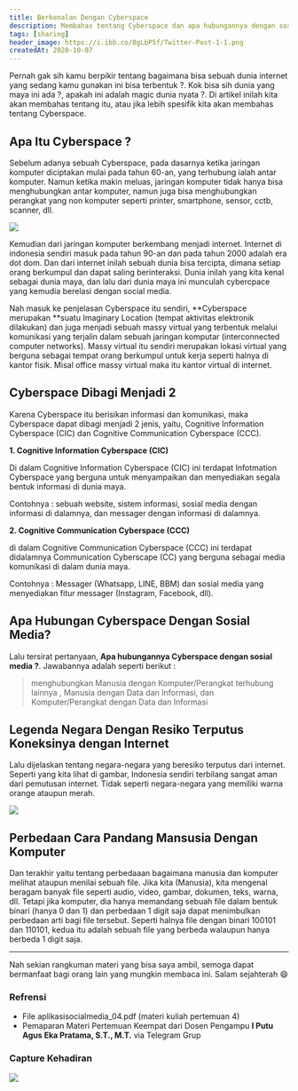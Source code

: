 ```yaml
---
title: Berkenalan Dengan Cyberspace
description: Membahas tentang Cyberspace dan apa hubungannya dengan sosial media
tags: [sharing]
header_image: https://i.ibb.co/8gLbP5f/Twitter-Post-1-1.png
createdAt: 2020-10-07
---
```


<block-square>
    <template #text>
    Nama            : Alvin Maulana Rhusuli <br>
    NIM             : 2005551014 <br>
    Prodi           : Teknologi Informasi <br>
    Fakultas/Universitas  : Teknik/Universitas Udayana <br>
    Mata Kuliah     : Aplikasi Social Media (A) <br>
    Dosen           : I Putu Agus Eka Pratama, S.T.,M.T. <br>
    </template>
</block-square>

Pernah gak sih kamu berpikir tentang bagaimana bisa sebuah dunia internet yang sedang kamu gunakan ini bisa terbentuk ?. Kok bisa sih dunia yang maya ini ada ?, apakah ini adalah magic dunia nyata ?. Di artikel inilah kita akan membahas tentang itu, atau jika lebih spesifik kita akan membahas tentang Cyberspace.

## Apa Itu Cyberspace ?

Sebelum adanya sebuah Cyberspace, pada dasarnya ketika jaringan komputer diciptakan mulai pada tahun 60-an, yang terhubung ialah antar komputer. Namun ketika makin meluas, jaringan komputer tidak hanya bisa menghubungkan antar komputer, namun juga bisa menghubungkan perangkat yang non komputer seperti printer, smartphone, sensor, cctb, scanner, dll.

![](https://i.ibb.co/6mzFH3z/image.png)

Kemudian dari jaringan komputer berkembang menjadi internet. Internet di indonesia sendiri masuk pada tahun 90-an dan pada tahun 2000 adalah era dot dom. Dan dari internet inilah sebuah dunia bisa tercipta, dimana setiap orang berkumpul dan dapat saling berinteraksi. Dunia inilah yang kita kenal sebagai dunia maya, dan lalu dari dunia maya ini munculah cybercpace yang kemudia berelasi dengan social media.

Nah masuk ke penjelasan Cyberspace itu sendiri, **Cyberspace merupakan **suatu Imaginary Location (tempat aktivitas elektronik dilakukan) dan juga menjadi sebuah massy virtual yang terbentuk melalui komunikasi yang terjalin dalam sebuah jaringan komputar (interconnected computer networks). Massy virtual itu sendiri merupakan lokasi virtual yang berguna sebagai tempat orang berkumpul untuk kerja seperti halnya di kantor fisik. Misal office massy virtual maka itu kantor virtual di internet.

## Cyberspace Dibagi Menjadi 2

Karena Cyberspace itu berisikan informasi dan komunikasi, maka Cyberspace dapat dibagi menjadi 2 jenis, yaitu, Cognitive Information Cyberspace (CIC) dan Cognitive Communication Cyberspace (CCC).

**1. Cognitive Information Cyberspace (CIC)**

Di dalam Cognitive Information Cyberspace (CIC) ini terdapat Infotmation Cyberspace yang berguna untuk menyampaikan dan menyediakan segala bentuk informasi di dunia maya.

Contohnya : sebuah website, sistem informasi, sosial media dengan informasi di dalamnya, dan messager dengan informasi di dalamnya.

**2. Cognitive Communication Cyberspace (CCC)**

di dalam Cognitive Communication Cyberspace (CCC) ini terdapat didalamnya Communication Cyberscape (CC) yang berguna sebagai media komunikasi di dalam dunia maya.

Contohnya : Messager (Whatsapp, LINE, BBM) dan sosial media yang menyediakan fitur messager (Instagram, Facebook, dll).

<block-square>
    <template #text>
    <strong>#FYI (For Your Information)</strong> <br>
    Pada saat ini 1 buah sosial bisa masuk ke dalam kedua kategoti di atas, tergantung dengan fitur yang sudah disediakan di dalamnya untuk para pengguna.
    </template>
</block-square>


## Apa Hubungan Cyberspace Dengan Sosial Media?

Lalu tersirat pertanyaan, **Apa hubungannya Cyberspace dengan sosial media ?**. Jawabannya adalah seperti berikut : <br>
> menghubungkan Manusia dengan Komputer/Perangkat terhubung lainnya , Manusia dengan Data dan Informasi, dan Komputer/Perangkat dengan Data dan Informasi

##  Legenda Negara Dengan Resiko Terputus Koneksinya dengan Internet

Lalu dijelaskan tentang negara-negara yang beresiko terputus dari internet. Seperti yang kita lihat di gambar, Indonesia sendiri terbilang sangat aman  dari pemutusan internet. Tidak seperti negara-negara yang memiliki warna orange ataupun merah.

![](https://cdn3.vox-cdn.com/assets/4464711/world-2014.png)

## Perbedaan Cara Pandang Mansusia Dengan Komputer

Dan terakhir yaitu tentang perbedaaan bagaimana manusia dan komputer melihat ataupun menilai sebuah file. Jika kita (Manusia), kita mengenal beragam banyak file seperti audio, video, gambar, dokumen, teks, warna, dll. Tetapi jika komputer, dia hanya memandang sebuah file dalam bentuk binari (hanya 0 dan 1) dan perbedaan 1 digit saja dapat menimbulkan perbedaan arti bagi file tersebut. Seperti halnya file dengan binari 100101 dan 110101, kedua itu adalah sebuah file yang berbeda walaupun hanya berbeda 1 digit saja.

<hr>

Nah sekian rangkuman materi yang bisa saya ambil, semoga dapat bermanfaat bagi orang lain yang mungkin membaca ini. Salam sejahterah 😄



### Refrensi
- File aplikasisocialmedia_04.pdf (materi kuliah pertemuan 4)
- Pemaparan Materi Pertemuan Keempat dari Dosen Pengampu **I Putu Agus Eka Pratama, S.T., M.T.** via Telegram Grup

### Capture Kehadiran

![](https://i.ibb.co/hH6rxy9/Screenshot-20201005-120045.png)

